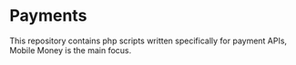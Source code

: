 # Payments
This repository contains php scripts written specifically for payment APIs, Mobile Money is the main focus.
